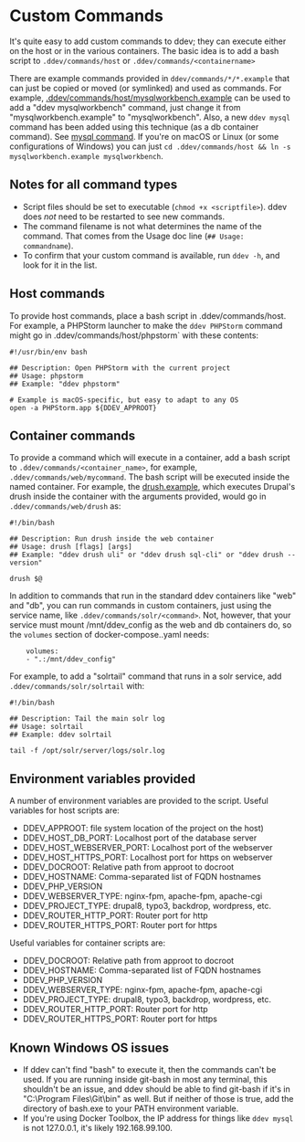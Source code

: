 <h1>Custom Commands</h1>

It's quite easy to add custom commands to ddev; they can execute either on the host or in the various containers. The basic idea is to add a bash script to `.ddev/commands/host` or `.ddev/commands/<containername>`

There are example commands provided in `ddev/commands/*/*.example` that can just be copied or moved (or symlinked) and used as commands. For example, [.ddev/commands/host/mysqlworkbench.example](https://github.com/drud/ddev/blob/master/cmd/ddev/cmd/dotddev_assets/commands/host/mysqlworkbench.example) can be used to add a "ddev mysqlworkbench" command, just change it from "mysqlworkbench.example" to "mysqlworkbench". Also, a new `ddev mysql` command has been added using this technique (as a db container command). See [mysql command](https://github.com/drud/ddev/blob/master/cmd/ddev/cmd/dotddev_assets/commands/db/mysql). If you're on macOS or Linux (or some configurations of Windows) you can just `cd .ddev/commands/host && ln -s mysqlworkbench.example mysqlworkbench`.

## Notes for all command types

- Script files should be set to executable (`chmod +x <scriptfile>`). ddev does _not_ need to be restarted to see new commands.
- The command filename is not what determines the name of the command.  That comes from the Usage doc line (`## Usage: commandname`).
- To confirm that your custom command is available, run `ddev -h`, and look for it in the list.

## Host commands

To provide host commands, place a bash script in .ddev/commands/host. For example, a PHPStorm launcher to make the `ddev PHPStorm` command might go in .ddev/commands/host/phpstorm` with these contents:

```
#!/usr/bin/env bash

## Description: Open PHPStorm with the current project
## Usage: phpstorm
## Example: "ddev phpstorm"

# Example is macOS-specific, but easy to adapt to any OS
open -a PHPStorm.app ${DDEV_APPROOT}
```

## Container commands

To provide a command which will execute in a container, add a bash script to `.ddev/commands/<container_name>`, for example, `.ddev/commands/web/mycommand`. The bash script will be executed inside the named container. For example, the [drush.example](https://github.com/drud/ddev/blob/master/cmd/ddev/cmd/dotddev_assets/commands/web/drush.example), which executes Drupal's drush inside the container with the arguments provided, would go in `.ddev/commands/web/drush` as:

```
#!/bin/bash

## Description: Run drush inside the web container
## Usage: drush [flags] [args]
## Example: "ddev drush uli" or "ddev drush sql-cli" or "ddev drush --version"

drush $@
```

In addition to commands that run in the standard ddev containers like "web" and "db", you can run commands in custom containers, just using the service name, like `.ddev/commands/solr/<command>`. Not, however, that your service must mount /mnt/ddev_config as the web and db containers do, so the `volumes` section of docker-compose.<servicename>.yaml needs: 

```
    volumes:
    - ".:/mnt/ddev_config"
``` 

For example, to add a "solrtail" command that runs in a solr service, add `.ddev/commands/solr/solrtail` with:

```
#!/bin/bash

## Description: Tail the main solr log
## Usage: solrtail
## Example: ddev solrtail

tail -f /opt/solr/server/logs/solr.log

```

## Environment variables provided

A number of environment variables are provided to the script. Useful variables for host scripts are:

- DDEV_APPROOT: file system location of the project on the host)
- DDEV_HOST_DB_PORT: Localhost port of the database server
- DDEV_HOST_WEBSERVER_PORT: Localhost port of the webserver
- DDEV_HOST_HTTPS_PORT: Localhost port for https on webserver
- DDEV_DOCROOT: Relative path from approot to docroot
- DDEV_HOSTNAME: Comma-separated list of FQDN hostnames
- DDEV_PHP_VERSION
- DDEV_WEBSERVER_TYPE: nginx-fpm, apache-fpm, apache-cgi
- DDEV_PROJECT_TYPE: drupal8, typo3, backdrop, wordpress, etc.
- DDEV_ROUTER_HTTP_PORT: Router port for http
- DDEV_ROUTER_HTTPS_PORT: Router port for https

Useful variables for container scripts are:

- DDEV_DOCROOT: Relative path from approot to docroot
- DDEV_HOSTNAME: Comma-separated list of FQDN hostnames
- DDEV_PHP_VERSION
- DDEV_WEBSERVER_TYPE: nginx-fpm, apache-fpm, apache-cgi
- DDEV_PROJECT_TYPE: drupal8, typo3, backdrop, wordpress, etc.
- DDEV_ROUTER_HTTP_PORT: Router port for http
- DDEV_ROUTER_HTTPS_PORT: Router port for https


## Known Windows OS issues

* If ddev can't find "bash" to execute it, then the commands can't be used. If you are running inside git-bash in most any terminal, this shouldn't be an issue, and ddev should be able to find git-bash if it's in "C:\Program Files\Git\bin" as well. But if neither of those is true, add the directory of bash.exe to your PATH environment variable.
* If you're using Docker Toolbox, the IP address for things like `ddev mysql` is not 127.0.0.1, it's likely 192.168.99.100. 
